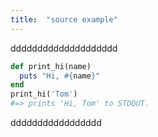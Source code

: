 ```yaml
---
title:  "source example"
---
```



dddddddddddddddddddd

```ruby
def print_hi(name)
  puts "Hi, #{name}"
end
print_hi('Tom')
#=> prints 'Hi, Tom' to STDOUT.
```

ddddddddddddddddd
